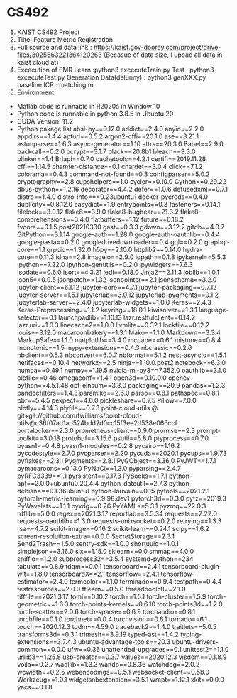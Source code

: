 # CS492
1. KAIST CS492 Project 
2. Tilte: Feature Metric Registration
3. Full source and data link : https://kaist.gov-dooray.com/project/drive-files/3025663221364120263
(Becasue of data size, I upoad all data in kaist cloud at)
3. Excecution of FMR
 Learn :python3 excecuteTrain.py
 Test : python3 excecuteTest.py
 Generation Data(delunny) : python3 genXXX.py
 baseline ICP : matching.m
5. Environment
- Matlab code is runnable in R2020a in Window 10
- Python code is runnable in python 3.8.5 in Ububtu 20
- CUDA Version: 11.2
- Python pakage list
  absl-py==0.12.0
  addict==2.4.0
  anyio==2.2.0
  appdirs==1.4.4
  apturl==0.5.2
  argon2-cffi==20.1.0
  ase==3.21.1
  astunparse==1.6.3
  async-generator==1.10
  attrs==20.3.0
  Babel==2.9.0
  backcall==0.2.0
  bcrypt==3.1.7
  black==20.8b1
  bleach==3.3.0
  blinker==1.4
  Brlapi==0.7.0
  cachetools==4.2.1
  certifi==2019.11.28
  cffi==1.14.5
  chamfer-distance==0.1
  chardet==3.0.4
  click==7.1.2
  colorama==0.4.3
  command-not-found==0.3
  configparser==5.0.2
  cryptography==2.8
  cupshelpers==1.0
  cycler==0.10.0
  Cython==0.29.22
  dbus-python==1.2.16
  decorator==4.4.2
  defer==1.0.6
  defusedxml==0.7.1
  distro==1.4.0
  distro-info===0.23ubuntu1
  docker-pycreds==0.4.0
  duplicity==0.8.12.0
  easydict==1.9
  entrypoints==0.3
  fasteners==0.14.1
  filelock==3.0.12
  flake8==3.9.0
  flake8-bugbear==21.3.2
  flake8-comprehensions==3.4.0
  flatbuffers==1.12
  future==0.18.2
  fvcore==0.1.5.post20210330
  gast==0.3.3
  gdown==3.12.2
  gitdb==4.0.7
  GitPython==3.1.14
  google-auth==1.28.0
  google-auth-oauthlib==0.4.4
  google-pasta==0.2.0
  googledrivedownloader==0.4
  gql==0.2.0
  graphql-core==1.1
  grpcio==1.32.0
  h5py==2.10.0
  httplib2==0.14.0
  hydra-core==0.11.3
  idna==2.8
  imageio==2.9.0
  iopath==0.1.8
  ipykernel==5.5.3
  ipython==7.22.0
  ipython-genutils==0.2.0
  ipywidgets==7.6.3
  isodate==0.6.0
  isort==4.3.21
  jedi==0.18.0
  Jinja2==2.11.3
  joblib==1.0.1
  json5==0.9.5
  jsonpatch==1.32
  jsonpointer==2.1
  jsonschema==3.2.0
  jupyter-client==6.1.12
  jupyter-core==4.7.1
  jupyter-packaging==0.7.12
  jupyter-server==1.5.1
  jupyterlab==3.0.12
  jupyterlab-pygments==0.1.2
  jupyterlab-server==2.4.0
  jupyterlab-widgets==1.0.0
  Keras==2.4.3
  Keras-Preprocessing==1.1.2
  keyring==18.0.1
  kiwisolver==1.3.1
  language-selector==0.1
  launchpadlib==1.10.13
  lazr.restfulclient==0.14.2
  lazr.uri==1.0.3
  linecache2==1.0.0
  llvmlite==0.32.1
  lockfile==0.12.2
  louis==3.12.0
  macaroonbakery==1.3.1
  Mako==1.1.0
  Markdown==3.3.4
  MarkupSafe==1.1.0
  matplotlib==3.4.0
  mccabe==0.6.1
  mistune==0.8.4
  monotonic==1.5
  mypy-extensions==0.4.3
  nbclassic==0.2.6
  nbclient==0.5.3
  nbconvert==6.0.7
  nbformat==5.1.2
  nest-asyncio==1.5.1
  netifaces==0.10.4
  networkx==2.5
  ninja==1.10.0.post2
  notebook==6.3.0
  numba==0.49.1
  numpy==1.19.5
  nvidia-ml-py3==7.352.0
  oauthlib==3.1.0
  olefile==0.46
  omegaconf==1.4.1
  open3d==0.10.0.0
  opencv-python==4.5.1.48
  opt-einsum==3.3.0
  packaging==20.9
  pandas==1.2.3
  pandocfilters==1.4.3
  paramiko==2.6.0
  parso==0.8.1
  pathspec==0.8.1
  pbr==5.4.5
  pexpect==4.6.0
  pickleshare==0.7.5
  Pillow==7.0.0
  plotly==4.14.3
  plyfile==0.7.3
  point-cloud-utils @ git+git://github.com/fwilliams/point-cloud-utils@c36f07ad1ad524bdd2d0cc15f3ee2d538e066ccf
  portalocker==2.3.0
  prometheus-client==0.9.0
  promise==2.3
  prompt-toolkit==3.0.18
  protobuf==3.15.6
  psutil==5.8.0
  ptyprocess==0.7.0
  pyasn1==0.4.8
  pyasn1-modules==0.2.8
  pycairo==1.16.2
  pycodestyle==2.7.0
  pycparser==2.20
  pycuda==2020.1
  pycups==1.9.73
  pyflakes==2.3.1
  Pygments==2.8.1
  PyGObject==3.36.0
  PyJWT==1.7.1
  pymacaroons==0.13.0
  PyNaCl==1.3.0
  pyparsing==2.4.7
  pyRFC3339==1.1
  pyrsistent==0.17.3
  PySocks==1.7.1
  python-apt==2.0.0+ubuntu0.20.4.4
  python-dateutil==2.7.3
  python-debian===0.1.36ubuntu1
  python-louvain==0.15
  pytools==2021.2.1
  pytorch-metric-learning==0.9.98.dev1
  pytorch3d==0.3.0
  pytz==2019.3
  PyWavelets==1.1.1
  pyxdg==0.26
  PyYAML==5.3.1
  pyzmq==22.0.3
  rdflib==5.0.0
  regex==2021.3.17
  reportlab==3.5.34
  requests==2.22.0
  requests-oauthlib==1.3.0
  requests-unixsocket==0.2.0
  retrying==1.3.3
  rsa==4.7.2
  scikit-image==0.16.2
  scikit-learn==0.24.1
  scipy==1.6.2
  screen-resolution-extra==0.0.0
  SecretStorage==2.3.1
  Send2Trash==1.5.0
  sentry-sdk==1.0.0
  shortuuid==1.0.1
  simplejson==3.16.0
  six==1.15.0
  sklearn==0.0
  smmap==4.0.0
  sniffio==1.2.0
  subprocess32==3.5.4
  systemd-python==234
  tabulate==0.8.9
  tdqm==0.0.1
  tensorboard==2.4.1
  tensorboard-plugin-wit==1.8.0
  tensorboardX==2.1
  tensorflow==2.4.1
  tensorflow-estimator==2.4.0
  termcolor==1.1.0
  terminado==0.9.4
  testpath==0.4.4
  testresources==2.0.0
  tflearn==0.5.0
  threadpoolctl==2.1.0
  tifffile==2021.3.17
  toml==0.10.2
  torch==1.5.1
  torch-cluster==1.5.9
  torch-geometric==1.6.3
  torch-points-kernels==0.6.10
  torch-points3d==1.2.0
  torch-scatter==2.0.6
  torch-sparse==0.6.9
  torchaudio==0.8.1
  torchfile==0.1.0
  torchnet==0.0.4
  torchvision==0.6.1
  tornado==6.1
  touch==2020.12.3
  tqdm==4.59.0
  traceback2==1.4.0
  traitlets==5.0.5
  transforms3d==0.3.1
  trimesh==3.9.19
  typed-ast==1.4.2
  typing-extensions==3.7.4.3
  ubuntu-advantage-tools==20.3
  ubuntu-drivers-common==0.0.0
  ufw==0.36
  unattended-upgrades==0.1
  unittest2==1.1.0
  urllib3==1.25.8
  usb-creator==0.3.7
  values==2020.12.3
  visdom==0.1.8.9
  voila==0.2.7
  wadllib==1.3.3
  wandb==0.8.36
  watchdog==2.0.2
  wcwidth==0.2.5
  webencodings==0.5.1
  websocket-client==0.58.0
  Werkzeug==1.0.1
  widgetsnbextension==3.5.1
  wrapt==1.12.1
  xkit==0.0.0
  yacs==0.1.8
